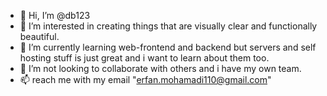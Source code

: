- 👋 Hi, I’m @db123
- 👀 I’m interested in creating things that are visually clear and functionally beautiful.
- 🌱 I’m currently learning web-frontend and backend but servers and self hosting stuff is just great and i want to learn about them too.
- 💞️ I’m not looking to collaborate with others and i have my own team.
- 📫 reach me with my email "erfan.mohamadi110@gmail.com"

<!---
db1234719/db1234719 is a ✨ special ✨ repository because its `README.md` (this file) appears on your GitHub profile.
You can click the Preview link to take a look at your changes.
--->